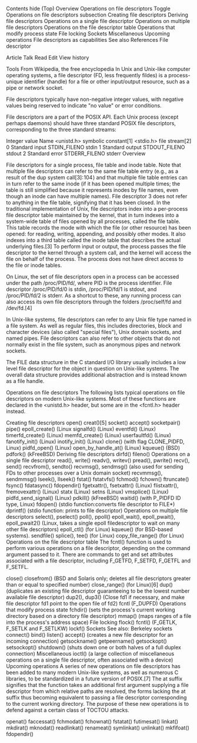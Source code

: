 Contents hide
(Top)
Overview
Operations on file descriptors
Toggle Operations on file descriptors subsection
Creating file descriptors
Deriving file descriptors
Operations on a single file descriptor
Operations on multiple file descriptors
Operations on the file descriptor table
Operations that modify process state
File locking
Sockets
Miscellaneous
Upcoming operations
File descriptors as capabilities
See also
References
File descriptor

Article
Talk
Read
Edit
View history

Tools
From Wikipedia, the free encyclopedia
In Unix and Unix-like computer operating systems, a file descriptor (FD, less frequently fildes) is a process-unique identifier (handle) for a file or other input/output resource, such as a pipe or network socket.

File descriptors typically have non-negative integer values, with negative values being reserved to indicate "no value" or error conditions.

File descriptors are a part of the POSIX API. Each Unix process (except perhaps daemons) should have three standard POSIX file descriptors, corresponding to the three standard streams:

Integer value	Name	<unistd.h> symbolic constant[1]	<stdio.h> file stream[2]
0	Standard input	STDIN_FILENO	stdin
1	Standard output	STDOUT_FILENO	stdout
2	Standard error	STDERR_FILENO	stderr
Overview

File descriptors for a single process, file table and inode table. Note that multiple file descriptors can refer to the same file table entry (e.g., as a result of the dup system call[3]: 104 ) and that multiple file table entries can in turn refer to the same inode (if it has been opened multiple times; the table is still simplified because it represents inodes by file names, even though an inode can have multiple names). File descriptor 3 does not refer to anything in the file table, signifying that it has been closed.
In the traditional implementation of Unix, file descriptors index into a per-process file descriptor table maintained by the kernel, that in turn indexes into a system-wide table of files opened by all processes, called the file table. This table records the mode with which the file (or other resource) has been opened: for reading, writing, appending, and possibly other modes. It also indexes into a third table called the inode table that describes the actual underlying files.[3] To perform input or output, the process passes the file descriptor to the kernel through a system call, and the kernel will access the file on behalf of the process. The process does not have direct access to the file or inode tables.

On Linux, the set of file descriptors open in a process can be accessed under the path /proc/PID/fd/, where PID is the process identifier. File descriptor /proc/PID/fd/0 is stdin, /proc/PID/fd/1 is stdout, and /proc/PID/fd/2 is stderr. As a shortcut to these, any running process can also access its own file descriptors through the folders /proc/self/fd and /dev/fd.[4]

In Unix-like systems, file descriptors can refer to any Unix file type named in a file system. As well as regular files, this includes directories, block and character devices (also called "special files"), Unix domain sockets, and named pipes. File descriptors can also refer to other objects that do not normally exist in the file system, such as anonymous pipes and network sockets.

The FILE data structure in the C standard I/O library usually includes a low level file descriptor for the object in question on Unix-like systems. The overall data structure provides additional abstraction and is instead known as a file handle.

Operations on file descriptors
The following lists typical operations on file descriptors on modern Unix-like systems. Most of these functions are declared in the <unistd.h> header, but some are in the <fcntl.h> header instead.

Creating file descriptors
open()
creat()[5]
socket()
accept()
socketpair()
pipe()
epoll_create() (Linux
signalfd() (Linux)
eventfd() (Linux)
timerfd_create() (Linux)
memfd_create() (Linux)
userfaultfd() (Linux)
fanotify_init() (Linux)
inotify_init() (Linux)
clone() (with flag CLONE_PIDFD, Linux)
pidfd_open() (Linux)
open_by_handle_at() (Linux)
kqueue() (BSD)
pdfork() (kFreeBSD)
Deriving file descriptors
dirfd()
fileno()
Operations on a single file descriptor
read(), write()
readv(), writev()
pread(), pwrite()
recv(), send()
recvfrom(), sendto()
recvmsg(), sendmsg() (also used for sending FDs to other processes over a Unix domain socket)
recvmmsg(), sendmmsg()
lseek(), llseek()
fstat()
fstatvfs()
fchmod()
fchown()
ftruncate()
fsync()
fdatasync()
fdopendir()
fgetxattr(), fsetxattr() (Linux)
flistxattr(), fremovexattr() (Linux)
statx (Linux)
setns (Linux)
vmsplice() (Linux)
pidfd_send_signal() (Linux)
pdkill() (kFreeBSD)
waitid() (with P_PIDFD ID type, Linux)
fdopen() (stdio function:converts file descriptor to FILE*)
dprintf() (stdio function: prints to file descriptor)
Operations on multiple file descriptors
select(), pselect()
poll(), ppoll()
epoll_wait(), epoll_pwait(), epoll_pwait2() (Linux, takes a single epoll filedescriptor to wait on many other file descriptors)
epoll_ctl() (for Linux)
kqueue() (for BSD-based systems).
sendfile()
splice(), tee() (for Linux)
copy_file_range() (for Linux)
Operations on the file descriptor table
The fcntl() function is used to perform various operations on a file descriptor, depending on the command argument passed to it. There are commands to get and set attributes associated with a file descriptor, including F_GETFD, F_SETFD, F_GETFL and F_SETFL.

close()
closefrom() (BSD and Solaris only; deletes all file descriptors greater than or equal to specified number)
close_range() (for Linux)[6]
dup() (duplicates an existing file descriptor guaranteeing to be the lowest number available file descriptor)
dup2(), dup3() (Close fd1 if necessary, and make file descriptor fd1 point to the open file of fd2)
fcntl (F_DUPFD)
Operations that modify process state
fchdir() (sets the process's current working directory based on a directory file descriptor)
mmap() (maps ranges of a file into the process's address space)
File locking
flock()
fcntl() (F_GETLK, F_SETLK and F_SETLKW)
lockf()
Sockets
See also: Berkeley sockets
connect()
bind()
listen()
accept() (creates a new file descriptor for an incoming connection)
getsockname()
getpeername()
getsockopt()
setsockopt()
shutdown() (shuts down one or both halves of a full duplex connection)
Miscellaneous
ioctl() (a large collection of miscellaneous operations on a single file descriptor, often associated with a device)
Upcoming operations
A series of new operations on file descriptors has been added to many modern Unix-like systems, as well as numerous C libraries, to be standardized in a future version of POSIX.[7] The at suffix signifies that the function takes an additional first argument supplying a file descriptor from which relative paths are resolved, the forms lacking the at suffix thus becoming equivalent to passing a file descriptor corresponding to the current working directory. The purpose of these new operations is to defend against a certain class of TOCTOU attacks.

openat()
faccessat()
fchmodat()
fchownat()
fstatat()
futimesat()
linkat()
mkdirat()
mknodat()
readlinkat()
renameat()
symlinkat()
unlinkat()
mkfifoat()
fdopendir()
